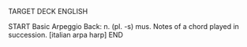 TARGET DECK
ENGLISH

START
Basic
Arpeggio
Back: n. (pl. -s) mus. Notes of a chord played in succession. [italian arpa harp]
END
